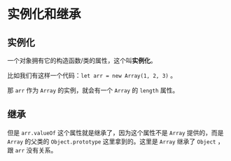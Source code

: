 # 实例化和继承

## 实例化

一个对象拥有它的构造函数/类的属性，这个叫**实例化**。

比如我们有这样一个代码：`let arr = new Array(1, 2, 3)` 。

那 `arr` 作为 `Array` 的实例，就会有一个 `Array` 的 `length` 属性。

## 继承

但是 `arr.valueOf` 这个属性就是继承了，因为这个属性不是 `Array` 提供的，而是 `Array` 的父类的 `Object.prototype` 这里拿到的。这里是 `Array` 继承了 `Object` ，跟 `arr` 没有关系。


